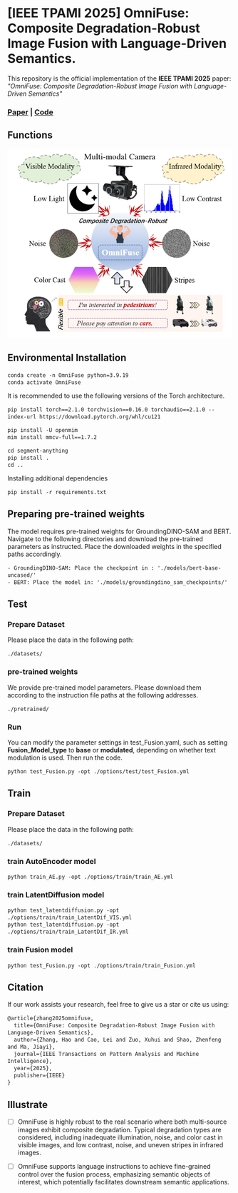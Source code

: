 # [IEEE TPAMI 2025] OmniFuse: Composite Degradation-Robust Image Fusion with Language-Driven Semantics.
This repository is the official implementation of the **IEEE TPAMI 2025** paper:
_"OmniFuse: Composite Degradation-Robust Image Fusion with Language-Driven Semantics"_ 
### [Paper](https://ieeexplore.ieee.org/abstract/document/10994384) | [Code](https://github.com/HaoZhang1018/OmniFuse) 
## Functions
![Schematic diagram of OmniFuse's functions.](https://github.com/HaoZhang1018/OmniFuse/blob/main/Display/Functions.png)

## Environmental Installation
```
conda create -n OmniFuse python=3.9.19
conda activate OmniFuse
```
It is recommended to use the following versions of the Torch architecture.
```
pip install torch==2.1.0 torchvision==0.16.0 torchaudio==2.1.0 --index-url https://download.pytorch.org/whl/cu121
```
```
pip install -U openmim
mim install mmcv-full==1.7.2
```
```
cd segment-anything
pip install .
cd ..
```
Installing additional dependencies
```
pip install -r requirements.txt
```
## Preparing pre-trained weights
The model requires pre-trained weights for GroundingDINO-SAM and BERT.
Navigate to the following directories and download the pre-trained parameters as instructed.
Place the downloaded weights in the specified paths accordingly.
```
- GroundingDINO-SAM: Place the checkpoint in : './models/bert-base-uncased/'
- BERT: Place the model in: './models/groundingdino_sam_checkpoints/'
```
## Test
### Prepare Dataset
Please place the data in the following path:
```
./datasets/
```
### pre-trained weights
We provide pre-trained model parameters. Please download them according to the instruction file paths at the following addresses.
```
./pretrained/
```
### Run 
You can modify the parameter settings in test_Fusion.yaml, such as setting **Fusion_Model_type** to **base** or **modulated**, depending on whether text modulation is used. Then run the code.
```
python test_Fusion.py -opt ./options/test/test_Fusion.yml
```

## Train
### Prepare Dataset
Please place the data in the following path:
```
./datasets/
```
### train AutoEncoder model 
```
python train_AE.py -opt ./options/train/train_AE.yml
```
### train LatentDiffusion model 
```
python test_latentdiffusion.py -opt ./options/train/train_LatentDif_VIS.yml
python test_latentdiffusion.py -opt ./options/train/train_LatentDif_IR.yml
```
### train Fusion model
```
python test_Fusion.py -opt ./options/train/train_Fusion.yml
```

## Citation
If our work assists your research, feel free to give us a star or cite us using:
```
@article{zhang2025omnifuse,
  title={OmniFuse: Composite Degradation-Robust Image Fusion with Language-Driven Semantics},
  author={Zhang, Hao and Cao, Lei and Zuo, Xuhui and Shao, Zhenfeng and Ma, Jiayi},
  journal={IEEE Transactions on Pattern Analysis and Machine Intelligence},
  year={2025},
  publisher={IEEE}
}
```
## Illustrate
- [ ] OmniFuse is highly robust to the real scenario where both multi-source images exhibit composite degradation. Typical degradation types are considered, including inadequate illumination, noise, and color cast in visible images, and low contrast, noise, and uneven stripes in infrared images.
- [ ] OmniFuse supports language instructions to achieve fine-grained control over the fusion process, emphasizing semantic objects of interest, which potentially facilitates downstream semantic applications.
      
